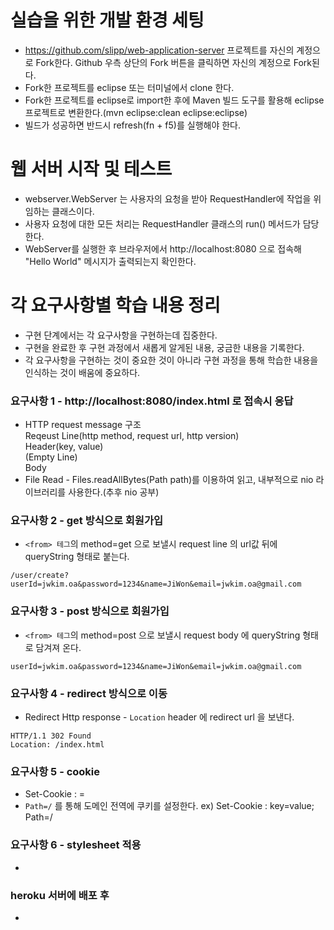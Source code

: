 # 실습을 위한 개발 환경 세팅
* https://github.com/slipp/web-application-server 프로젝트를 자신의 계정으로 Fork한다. Github 우측 상단의 Fork 버튼을 클릭하면 자신의 계정으로 Fork된다.
* Fork한 프로젝트를 eclipse 또는 터미널에서 clone 한다.
* Fork한 프로젝트를 eclipse로 import한 후에 Maven 빌드 도구를 활용해 eclipse 프로젝트로 변환한다.(mvn eclipse:clean eclipse:eclipse)
* 빌드가 성공하면 반드시 refresh(fn + f5)를 실행해야 한다.

# 웹 서버 시작 및 테스트
* webserver.WebServer 는 사용자의 요청을 받아 RequestHandler에 작업을 위임하는 클래스이다.
* 사용자 요청에 대한 모든 처리는 RequestHandler 클래스의 run() 메서드가 담당한다.
* WebServer를 실행한 후 브라우저에서 http://localhost:8080 으로 접속해 "Hello World" 메시지가 출력되는지 확인한다.

# 각 요구사항별 학습 내용 정리

* 구현 단계에서는 각 요구사항을 구현하는데 집중한다.
* 구현을 완료한 후 구현 과정에서 새롭게 알게된 내용, 궁금한 내용을 기록한다.
* 각 요구사항을 구현하는 것이 중요한 것이 아니라 구현 과정을 통해 학습한 내용을 인식하는 것이 배움에 중요하다.

### 요구사항 1 - http://localhost:8080/index.html 로 접속시 응답

* HTTP request message 구조 <br>
  Reqeust Line(http method, request url, http version) <br>
  Header(key, value) <br>
  (Empty Line) <br>
  Body
* File Read - Files.readAllBytes(Path path)를 이용하여 읽고, 내부적으로 nio 라이브러리를 사용한다.(추후 nio 공부)

### 요구사항 2 - get 방식으로 회원가입

* `<from> 테그`의 method=get 으로 보낼시 request line 의 url값 뒤에 queryString 형태로 붙는다.

```code
/user/create?userId=jwkim.oa&password=1234&name=JiWon&email=jwkim.oa@gmail.com
````

### 요구사항 3 - post 방식으로 회원가입

* `<from> 테그`의 method=post 으로 보낼시 request body 에 queryString 형태로 담겨져 온다.

```code
userId=jwkim.oa&password=1234&name=JiWon&email=jwkim.oa@gmail.com
````

### 요구사항 4 - redirect 방식으로 이동

* Redirect Http response - `Location` header 에 redirect url 을 보낸다.

```code
HTTP/1.1 302 Found
Location: /index.html
```

### 요구사항 5 - cookie
* Set-Cookie : <cookie-key>=<cookie-value> 
* `Path=/` 를 통해 도메인 전역에 쿠키를 설정한다. ex) Set-Cookie : key=value; Path=/

### 요구사항 6 - stylesheet 적용

*

### heroku 서버에 배포 후

* 